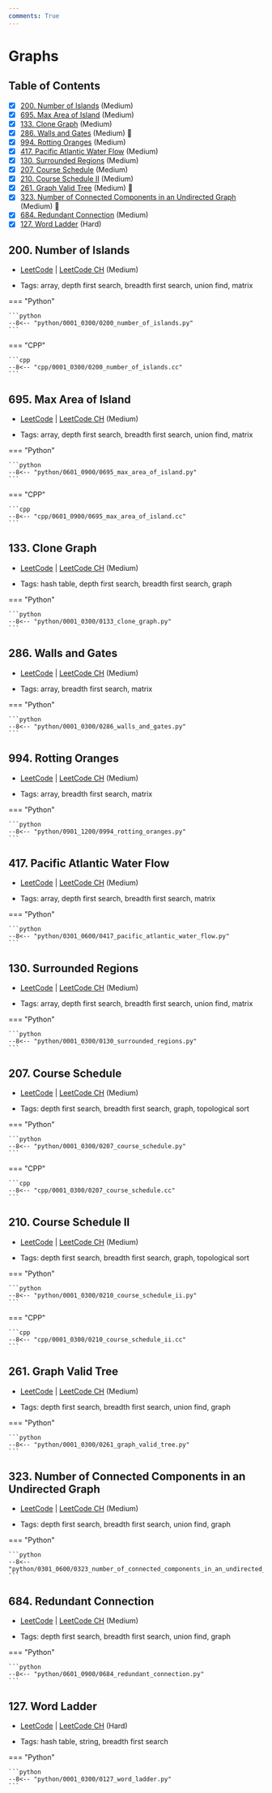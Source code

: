 ```yaml
---
comments: True
---
```


# Graphs

## Table of Contents

- [x] [200. Number of Islands](https://leetcode.cn/problems/number-of-islands/) (Medium)
- [x] [695. Max Area of Island](https://leetcode.cn/problems/max-area-of-island/) (Medium)
- [x] [133. Clone Graph](https://leetcode.cn/problems/clone-graph/) (Medium)
- [x] [286. Walls and Gates](https://leetcode.cn/problems/walls-and-gates/) (Medium) 👑
- [x] [994. Rotting Oranges](https://leetcode.cn/problems/rotting-oranges/) (Medium)
- [x] [417. Pacific Atlantic Water Flow](https://leetcode.cn/problems/pacific-atlantic-water-flow/) (Medium)
- [x] [130. Surrounded Regions](https://leetcode.cn/problems/surrounded-regions/) (Medium)
- [x] [207. Course Schedule](https://leetcode.cn/problems/course-schedule/) (Medium)
- [x] [210. Course Schedule II](https://leetcode.cn/problems/course-schedule-ii/) (Medium)
- [x] [261. Graph Valid Tree](https://leetcode.cn/problems/graph-valid-tree/) (Medium) 👑
- [x] [323. Number of Connected Components in an Undirected Graph](https://leetcode.cn/problems/number-of-connected-components-in-an-undirected-graph/) (Medium) 👑
- [x] [684. Redundant Connection](https://leetcode.cn/problems/redundant-connection/) (Medium)
- [x] [127. Word Ladder](https://leetcode.cn/problems/word-ladder/) (Hard)

## 200. Number of Islands

-   [LeetCode](https://leetcode.com/problems/number-of-islands/) | [LeetCode CH](https://leetcode.cn/problems/number-of-islands/) (Medium)

-   Tags: array, depth first search, breadth first search, union find, matrix

=== "Python"

    ```python
    --8<-- "python/0001_0300/0200_number_of_islands.py"
    ```


=== "CPP"

    ```cpp
    --8<-- "cpp/0001_0300/0200_number_of_islands.cc"
    ```



## 695. Max Area of Island

-   [LeetCode](https://leetcode.com/problems/max-area-of-island/) | [LeetCode CH](https://leetcode.cn/problems/max-area-of-island/) (Medium)

-   Tags: array, depth first search, breadth first search, union find, matrix

=== "Python"

    ```python
    --8<-- "python/0601_0900/0695_max_area_of_island.py"
    ```


=== "CPP"

    ```cpp
    --8<-- "cpp/0601_0900/0695_max_area_of_island.cc"
    ```



## 133. Clone Graph

-   [LeetCode](https://leetcode.com/problems/clone-graph/) | [LeetCode CH](https://leetcode.cn/problems/clone-graph/) (Medium)

-   Tags: hash table, depth first search, breadth first search, graph

=== "Python"

    ```python
    --8<-- "python/0001_0300/0133_clone_graph.py"
    ```



## 286. Walls and Gates

-   [LeetCode](https://leetcode.com/problems/walls-and-gates/) | [LeetCode CH](https://leetcode.cn/problems/walls-and-gates/) (Medium)

-   Tags: array, breadth first search, matrix

=== "Python"

    ```python
    --8<-- "python/0001_0300/0286_walls_and_gates.py"
    ```



## 994. Rotting Oranges

-   [LeetCode](https://leetcode.com/problems/rotting-oranges/) | [LeetCode CH](https://leetcode.cn/problems/rotting-oranges/) (Medium)

-   Tags: array, breadth first search, matrix

=== "Python"

    ```python
    --8<-- "python/0901_1200/0994_rotting_oranges.py"
    ```



## 417. Pacific Atlantic Water Flow

-   [LeetCode](https://leetcode.com/problems/pacific-atlantic-water-flow/) | [LeetCode CH](https://leetcode.cn/problems/pacific-atlantic-water-flow/) (Medium)

-   Tags: array, depth first search, breadth first search, matrix

=== "Python"

    ```python
    --8<-- "python/0301_0600/0417_pacific_atlantic_water_flow.py"
    ```



## 130. Surrounded Regions

-   [LeetCode](https://leetcode.com/problems/surrounded-regions/) | [LeetCode CH](https://leetcode.cn/problems/surrounded-regions/) (Medium)

-   Tags: array, depth first search, breadth first search, union find, matrix

=== "Python"

    ```python
    --8<-- "python/0001_0300/0130_surrounded_regions.py"
    ```



## 207. Course Schedule

-   [LeetCode](https://leetcode.com/problems/course-schedule/) | [LeetCode CH](https://leetcode.cn/problems/course-schedule/) (Medium)

-   Tags: depth first search, breadth first search, graph, topological sort

=== "Python"

    ```python
    --8<-- "python/0001_0300/0207_course_schedule.py"
    ```


=== "CPP"

    ```cpp
    --8<-- "cpp/0001_0300/0207_course_schedule.cc"
    ```



## 210. Course Schedule II

-   [LeetCode](https://leetcode.com/problems/course-schedule-ii/) | [LeetCode CH](https://leetcode.cn/problems/course-schedule-ii/) (Medium)

-   Tags: depth first search, breadth first search, graph, topological sort

=== "Python"

    ```python
    --8<-- "python/0001_0300/0210_course_schedule_ii.py"
    ```


=== "CPP"

    ```cpp
    --8<-- "cpp/0001_0300/0210_course_schedule_ii.cc"
    ```



## 261. Graph Valid Tree

-   [LeetCode](https://leetcode.com/problems/graph-valid-tree/) | [LeetCode CH](https://leetcode.cn/problems/graph-valid-tree/) (Medium)

-   Tags: depth first search, breadth first search, union find, graph

=== "Python"

    ```python
    --8<-- "python/0001_0300/0261_graph_valid_tree.py"
    ```



## 323. Number of Connected Components in an Undirected Graph

-   [LeetCode](https://leetcode.com/problems/number-of-connected-components-in-an-undirected-graph/) | [LeetCode CH](https://leetcode.cn/problems/number-of-connected-components-in-an-undirected-graph/) (Medium)

-   Tags: depth first search, breadth first search, union find, graph

=== "Python"

    ```python
    --8<-- "python/0301_0600/0323_number_of_connected_components_in_an_undirected_graph.py"
    ```



## 684. Redundant Connection

-   [LeetCode](https://leetcode.com/problems/redundant-connection/) | [LeetCode CH](https://leetcode.cn/problems/redundant-connection/) (Medium)

-   Tags: depth first search, breadth first search, union find, graph

=== "Python"

    ```python
    --8<-- "python/0601_0900/0684_redundant_connection.py"
    ```



## 127. Word Ladder

-   [LeetCode](https://leetcode.com/problems/word-ladder/) | [LeetCode CH](https://leetcode.cn/problems/word-ladder/) (Hard)

-   Tags: hash table, string, breadth first search

=== "Python"

    ```python
    --8<-- "python/0001_0300/0127_word_ladder.py"
    ```
